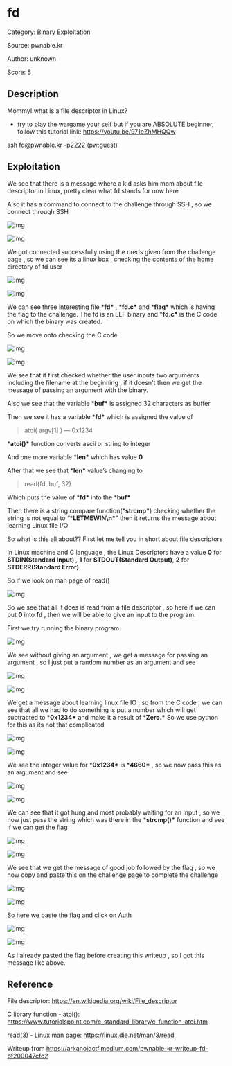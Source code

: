 # fd

Category: Binary Exploitation

Source: pwnable.kr

Author: unknown

Score: 5

## Description

Mommy! what is a file descriptor in Linux?

* try to play the wargame your self but if you are ABSOLUTE beginner, follow this tutorial link:
https://youtu.be/971eZhMHQQw

ssh fd@pwnable.kr -p2222 (pw:guest)

## Exploitation

We see that there is a message where a kid asks him mom about file descriptor in Linux, pretty clear what fd stands for now here

Also it has a command to connect to the challenge through SSH , so we connect through SSH

![img](https://miro.medium.com/max/60/1*cSQ521zvqOqi5Dk7w-wjfw.png?q=20)

![img](https://miro.medium.com/max/700/1*cSQ521zvqOqi5Dk7w-wjfw.png)

We got connected successfully using the creds given from the challenge page , so we can see its a linux box , checking the contents of the home directory of fd user

![img](https://miro.medium.com/max/60/1*s2ky8AChlmze4nmK9vQ8dw.png?q=20)

![img](https://miro.medium.com/max/621/1*s2ky8AChlmze4nmK9vQ8dw.png)

We can see three interesting file ***fd\*** , ***fd.c\*** and ***flag\*** which is having the flag to the challenge. The fd is an ELF binary and ***fd.c\*** is the C code on which the binary was created.

So we move onto checking the C code

![img](https://miro.medium.com/max/60/1*_lY_hHz_c_wjfSeLA0FslQ.png?q=20)

![img](https://miro.medium.com/max/536/1*_lY_hHz_c_wjfSeLA0FslQ.png)

We see that it first checked whether the user inputs two arguments including the filename at the beginning , if it doesn't then we get the message of passing an argument with the binary.

Also we see that the variable ***buf\*** is assigned 32 characters as buffer

Then we see it has a variable ***fd\*** which is assigned the value of

> atoi( argv[1] ) — 0x1234

***atoi()\*** function converts ascii or string to integer

And one more variable ***len\*** which has value **0**

After that we see that ***len\*** value’s changing to

> read(fd, buf, 32)

Which puts the value of ***fd\*** into the ***buf\***

Then there is a string compare function(***strcmp\***) checking whether the string is not equal to “***LETMEWIN\n\***” then it returns the message about learning Linux file I/O

So what is this all about?? First let me tell you in short about file descriptors

In Linux machine and C language , the Linux Descriptors have a value **0** for **STDIN(Standard Input)** *,* **1** for **STDOUT(Standard Output)**, **2** for **STDERR(Standard Error)**

So if we look on man page of read()

![img](https://miro.medium.com/max/2000/1*Yap7NUQRYfJwPiiONOotfA.png)

So we see that all it does is read from a file descriptor , so here if we can put **0** into **fd** , then we will be able to give an input to the program.

First we try running the binary program

![img](https://miro.medium.com/max/448/1*OV0fKG8Ffaj-yJSRU_iPUA.png)

We see without giving an argument , we get a message for passing an argument , so I just put a random number as an argument and see

![img](https://miro.medium.com/max/60/1*vuzk4o_JMhh7TgHzdGEYVg.png?q=20)

![img](https://miro.medium.com/max/314/1*vuzk4o_JMhh7TgHzdGEYVg.png)

We get a message about learning linux file IO , so from the C code , we can see that all we had to do something is put a number which will get subtracted to ***0x1234\*** and make it a result of ***Zero.\*** So we use python for this as its not that complicated

![img](https://miro.medium.com/max/60/1*741Ho9Nb_qeh2U7maaNUzw.png?q=20)

![img](https://miro.medium.com/max/700/1*741Ho9Nb_qeh2U7maaNUzw.png)

We see the integer value for ***0x1234\*** is ***4660\*** , so we now pass this as an argument and see

![img](https://miro.medium.com/max/60/1*fCQlk6T8hhYDUlXJ6dHurw.png?q=20)

![img](https://miro.medium.com/max/242/1*fCQlk6T8hhYDUlXJ6dHurw.png)

We can see that it got hung and most probably waiting for an input , so we now just pass the string which was there in the ***strcmp()\*** function and see if we can get the flag

![img](https://miro.medium.com/max/60/1*3FnjmT6S0nHUIujrpPMmqg.png?q=20)

![img](https://miro.medium.com/max/515/1*3FnjmT6S0nHUIujrpPMmqg.png)

We see that we get the message of good job followed by the flag , so we now copy and paste this on the challenge page to complete the challenge

![img](https://miro.medium.com/max/60/1*R95tMsbDFSrHgaVFnwqUlg.png?q=20)

![img](https://miro.medium.com/max/700/1*R95tMsbDFSrHgaVFnwqUlg.png)

So here we paste the flag and click on Auth

![img](https://miro.medium.com/max/60/1*na4uci8iYRVeTVHVKU880g.png?q=20)

![img](https://miro.medium.com/max/521/1*na4uci8iYRVeTVHVKU880g.png)

As I already pasted the flag before creating this writeup , so I got this message like above.

## Reference

File descriptor: https://en.wikipedia.org/wiki/File_descriptor

C library function - atoi(): https://www.tutorialspoint.com/c_standard_library/c_function_atoi.htm

read(3) - Linux man page: https://linux.die.net/man/3/read

Writeup from https://arkanoidctf.medium.com/pwnable-kr-writeup-fd-bf200047cfc2